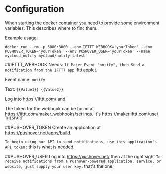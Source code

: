 # Configuration
When starting the docker container you need to provide some environment variables. This describes where to find them.

Example usage:
```shell script
docker run --rm -p 3000:3000 --env IFTTT_WEBHOOK='yourToken' --env PUSHOVER_TOKEN='yourToken' --env PUSHOVER_USER='yourToken' --name mycloud_notify mycloud/notify:latest
```

##IFTTT_WEBHOOK
Needs: `If Maker Event "notify", then Send a notification from the IFTTT app` ifttt applet.

Event name: `notify`

Text: `{{Value1}} {{Value2}}`

Log into https://ifttt.com/ and


The token for the webhook can be found at https://ifttt.com/maker_webhooks/settings.
It's https://maker.ifttt.com/use/ `THISPART`
 
##PUSHOVER_TOKEN
Create an application at https://pushover.net/apps/build.

`To begin using our API to send notifications, use this application's API token:` this is what is needed.

##PUSHOVER_USER
Log into https://pushover.net/ then at the right sight `To receive notifications from a Pushover-powered application, service, or website, just supply your user key:` that's the one.
